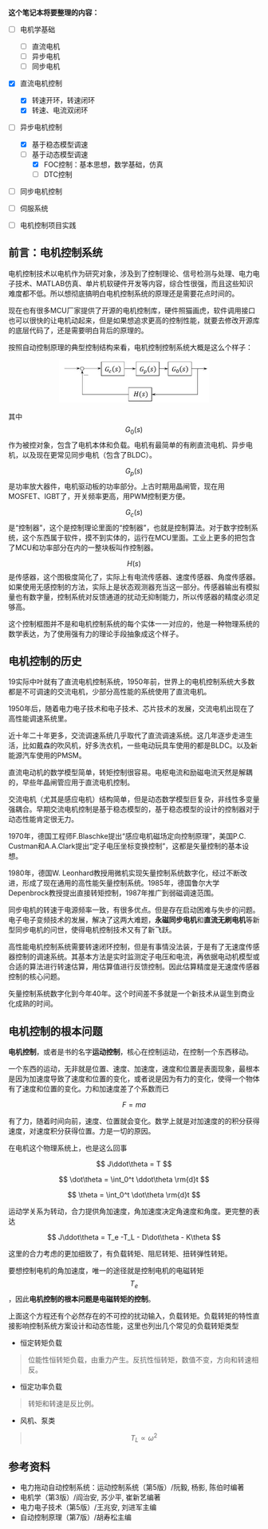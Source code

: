 

**这个笔记本将要整理的内容：**
- [ ] 电机学基础
  - [ ] 直流电机
  - [ ] 异步电机
  - [ ] 同步电机

- [x] 直流电机控制
  - [x] 转速开环，转速闭环
  - [x] 转速、电流双闭环

- [ ] 异步电机控制
  - [x] 基于稳态模型调速
  - [ ] 基于动态模型调速
    - [x] FOC控制：基本思想，数学基础，仿真
    - [ ] DTC控制

- [ ] 同步电机控制

- [ ] 伺服系统

- [ ] 电机控制项目实践


## 前言：电机控制系统

电机控制技术以电机作为研究对象，涉及到了控制理论、信号检测与处理、电力电子技术、MATLAB仿真、单片机软硬件开发等内容，综合性很强，而且这些知识难度都不低。所以想彻底搞明白电机控制系统的原理还是需要花点时间的。

现在也有很多MCU厂家提供了开源的电机控制库，硬件照猫画虎，软件调用接口也可以很快的让电机动起来，但是如果想追求更高的控制性能，就要去修改开源库的底层代码了，还是需要明白背后的原理的。

按照自动控制原理的典型控制结构来看，电机控制控制系统大概是这么个样子：

<center>
    <img src = "./assets/images/电机控制系统.jpg" width=300 >
</center>

其中$$G_0(s)$$作为被控对象，包含了电机本体和负载。电机有最简单的有刷直流电机、异步电机，以及现在更常见同步电机（包含了BLDC）。

$$G_p(s)$$是功率放大器件，电机驱动板的功率部分。上古时期用晶闸管，现在用MOSFET、IGBT了，开关频率更高，用PWM控制更方便。

$$G_c(s)$$是“控制器”，这个是控制理论里面的“控制器”，也就是控制算法。对于数字控制系统，这个东西属于软件，摸不到实体的，运行在MCU里面。工业上更多的把包含了MCU和功率部分在内的一整块板叫作控制器。


$$H(s)$$是传感器，这个图极度简化了，实际上有电流传感器、速度传感器、角度传感器。如果使用无感控制的方法，实际上是状态观测器充当这一部分。传感器输出有模拟量也有数字量，控制系统对反馈通道的扰动无抑制能力，所以传感器的精度必须足够高。

这个控制框图并不是和电机控制系统的每个实体一一对应的，他是一种物理系统的数学表达，为了使用强有力的理论手段抽象成这个样子。

## 电机控制的历史

19实际中叶就有了直流电机控制系统，1950年前，世界上的电机控制系统大多数都是不可调速的交流电机，少部分高性能的系统使用了直流电机。

1950年后，随着电力电子技术和电子技术、芯片技术的发展，交流电机出现在了高性能调速系统里。

近十年二十年更多，交流调速系统几乎取代了直流调速系统。这几年逐步走进生活，比如戴森的吹风机，好多洗衣机，一些电动玩具车使用的都是BLDC。以及新能源汽车使用的PMSM。

直流电动机的数学模型简单，转矩控制很容易。电枢电流和励磁电流天然是解耦的，早些年晶闸管应用于直流电机控制。

交流电机（尤其是感应电机）结构简单，但是动态数学模型巨复杂，非线性多变量强耦合。早期交流电机控制是基于稳态模型的，基于稳态模型的设计的控制器对于动态性能肯定很无力。

1970年，德国工程师F.Blaschke提出“感应电机磁场定向控制原理”，美国P.C. Custman和A.A.Clark提出“定子电压坐标变换控制”，这都是矢量控制的基本设想。

1980年，德国W. Leonhard教授用微机实现矢量控制系统数字化，经过不断改进，形成了现在通用的高性能矢量控制系统。1985年，德国鲁尔大学Depenbrock教授提出直接转矩控制，1987年推广到弱磁调速范围。

同步电机的转速于电源频率一致，有很多优点。但是存在启动困难与失步的问题。电子电子变频技术的发展，解决了这两大难题，**永磁同步电机**和**直流无刷电机**等新型同步电机的问世，使得电机控制技术又有了新飞跃。

高性能电机控制系统需要转速闭环控制，但是有事情没法装，于是有了无速度传感器控制的调速系统。其基本方法是实时监测定子电压和电流，再依据电动机模型或合适的算法进行转速估算，用估算值进行反馈控制。因此估算精度是无速度传感器控制的核心问题。


矢量控制系统数字化到今年40年。这个时间差不多就是一个新技术从诞生到商业化成熟的时间。

## 电机控制的根本问题

**电机控制**，或者是书的名字**运动控制**，核心在控制运动，在控制一个东西移动。

一个东西的运动，无非就是位置、速度、加速度，速度和位置是表面现象，最根本是因为加速度导致了速度和位置的变化，或者说是因为有力的变化，使得一个物体有了速度和位置的变化。力和加速度差了个系数而已

$$ F=ma $$

有了力，随着时间向前，速度、位置就会变化。数学上就是对加速度的的积分获得速度，对速度积分获得位置。力是一切的原因。

在电机这个物理系统上，也是这么回事


$$ J\ddot\theta = T $$

$$ \dot\theta = \int_0^t \ddot\theta \rm{d}t $$

$$ \theta = \int_0^t \dot\theta \rm{d}t $$


运动学关系为转动，合力提供角加速度，角加速度决定角速度和角度。更完整的表达

$$ J\ddot\theta = T_e -T_L - D\dot\theta - K\theta $$

这里的合力考虑的更加细致了，有负载转矩、阻尼转矩、扭转弹性转矩。

要想控制电机的角加速度，唯一的途径就是控制电机的电磁转矩$$T_e$$，因此**电机控制的根本问题是电磁转矩的控制**。


上面这个方程还有个必然存在的不可控的扰动输入，负载转矩。负载转矩的特性直接影响控制系统方案设计和动态性能，这里也列出几个常见的负载转矩类型

- 恒定转矩负载
>位能性恒转矩负载，由重力产生。反抗性恒转矩，数值不变，方向和转速相反。

- 恒定功率负载
>转矩和转速是反比例。

- 风机、泵类
>$$ T_L \propto \omega^2$$

## 参考资料

- 电力拖动自动控制系统：运动控制系统（第5版）/阮毅, 杨影, 陈伯时编著
- 电机学（第3版）/阎治安, 苏少平, 崔新艺编著
- 电力电子技术（第5版）/王兆安, 刘进军主编
- 自动控制原理（第7版）/胡寿松主编


